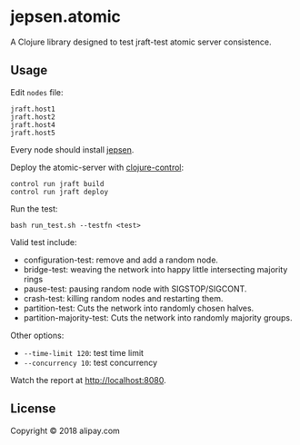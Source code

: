 # jepsen.atomic

A Clojure library designed to test jraft-test atomic server consistence.

## Usage

Edit `nodes` file:

```
jraft.host1
jraft.host2
jraft.host4
jraft.host5
```

Every node should install [jepsen](https://github.com/jepsen-io/jepsen).

Deploy the atomic-server with [clojure-control](https://github.com/killme2008/clojure-control):

```
control run jraft build
control run jraft deploy
```

Run the test:

```
bash run_test.sh --testfn <test>
```

Valid test include:

* configuration-test: remove and add a random node.
* bridge-test: weaving the network into happy little intersecting majority rings
* pause-test: pausing random node with SIGSTOP/SIGCONT.
* crash-test: killing random nodes and restarting them.
* partition-test: Cuts the network into randomly chosen halves.
* partition-majority-test: Cuts the network into randomly majority groups.


Other options:

* `--time-limit 120`: test time limit
* `--concurrency 10`:  test concurrency


Watch the report at [http://localhost:8080](http://localhost:8080).


## License

Copyright © 2018 alipay.com
